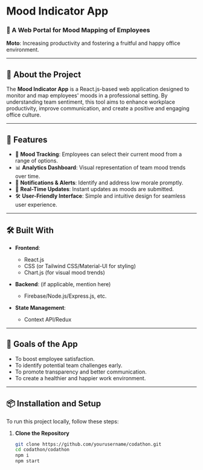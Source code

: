 # Mood Indicator App

### 🌟 A Web Portal for Mood Mapping of Employees  
**Moto**: Increasing productivity and fostering a fruitful and happy office environment.  

---

## 📜 About the Project  
The **Mood Indicator App** is a React.js-based web application designed to monitor and map employees' moods in a professional setting. By understanding team sentiment, this tool aims to enhance workplace productivity, improve communication, and create a positive and engaging office culture.

---

## 🚀 Features  
- 🌈 **Mood Tracking**: Employees can select their current mood from a range of options.  
- 📊 **Analytics Dashboard**: Visual representation of team mood trends over time.  
- 🔔 **Notifications & Alerts**: Identify and address low morale promptly.  
- 🔄 **Real-Time Updates**: Instant updates as moods are submitted.  
- 🛠️ **User-Friendly Interface**: Simple and intuitive design for seamless user experience.

---

## 🛠️ Built With  
- **Frontend**:  
  - React.js  
  - CSS (or Tailwind CSS/Material-UI for styling)  
  - Chart.js (for visual mood trends)  

- **Backend**: (if applicable, mention here)  
  - Firebase/Node.js/Express.js, etc.  

- **State Management**:  
  - Context API/Redux  

---

## 🎯 Goals of the App  
- To boost employee satisfaction.  
- To identify potential team challenges early.  
- To promote transparency and better communication.  
- To create a healthier and happier work environment.

---

## 📦 Installation and Setup  
To run this project locally, follow these steps:  

1. **Clone the Repository**  
   ```bash
   git clone https://github.com/yourusername/codathon.git
   cd codathon/codathon
   npm i
   npm start
   
   ```

